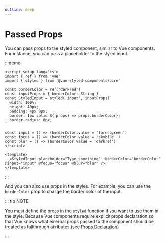 ```yaml
---
outline: deep
---
```


# Passed Props

You can pass props to the styled component, similar to Vue components. For instance, you can pass a placeholder to the
styled input.

:::demo

```vue
<script setup lang="ts">
import { ref } from 'vue'
import { styled } from '@vue-styled-components/core'

const borderColor = ref('darkred')
const inputProps = { borderColor: String }
const StyledInput = styled('input', inputProps)`
  width: 100%;
  height: 40px;
  padding: 4px 8px;
  border: 1px solid ${(props) => props.borderColor};
  border-radius: 8px;
`

const input = () => (borderColor.value = 'forestgreen')
const focus = () => (borderColor.value = 'skyblue ')
const blur = () => (borderColor.value = 'darkred')
</script>

<template>
  <StyledInput placeholder="Type something" :borderColor="borderColor" @input="input" @focus="focus" @blur="blur" />
</template>
```

:::

And you can also use props in the styles. For example, you can use the `borderColor` prop to change the border color of
the input.

::: tip NOTE

You must define the props in the `styled` function if you want to use them in the style. Because Vue components
require explicit props declaration so that Vue knows what external props passed to the component should be treated as
fallthrough attributes.(see [Props Declaration](https://vuejs.org/guide/components/props.html#props-declaration))

:::
